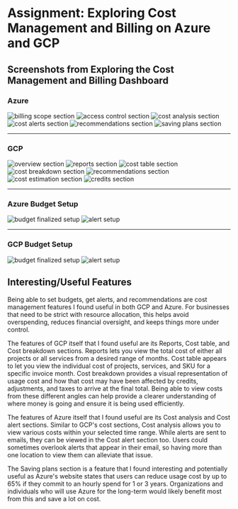 # Assignment: Exploring Cost Management and Billing on Azure and GCP

## Screenshots from Exploring the Cost Management and Billing Dashboard
### Azure
![billing scope section](img/azure_explored/billing_scope.png)
![access control section](img/azure_explored/access_control.png)
![cost analysis section](img/azure_explored/cost_analysis.png)
![cost alerts section](img/azure_explored/cost_alerts.png)
![recommendations section](img/azure_explored/recommendations.png)
![saving plans section](img/azure_explored/saving_plans.png)
 <hr>

### GCP
![overview section](img/gcp_explored/overview.png)
![reports section](img/gcp_explored/reports.png)
![cost table section](img/gcp_explored/cost_table.png)
![cost breakdown section](img/gcp_explored/cost_breakdown.png)
![recommendations section](img/gcp_explored/recommendations.png)
![cost estimation section](img/gcp_explored/cost_est.png)
![credits section](img/gcp_explored/credits.png)
 <hr>

### Azure Budget Setup
![budget finalized setup](img/budget_setup/azure_budget_setup.png)
![alert setup](img/budget_setup/azure_alert_setup.png)
 <hr>

### GCP Budget Setup
![budget finalized setup](img/budget_setup/gcp_budget_setup.png)
![alert setup](img/budget_setup/gcp_alert_setup.png)

## Interesting/Useful Features
Being able to set budgets, get alerts, and recommendations are cost management features I found useful in both GCP and Azure. For businesses that need to be strict with resource allocation, this helps avoid overspending, reduces financial oversight, and keeps things more under control.

The features of GCP itself that I found useful are its Reports, Cost table, and Cost breakdown sections. Reports lets you view the total cost of either all projects or all services from a desired range of months. Cost table appears to let you view the individual cost of projects, services, and SKU for a specific invoice month. Cost breakdown provides a visual representation of usage cost and how that cost may have been affected by credits, adjustments, and taxes to arrive at the final total. Being able to view costs from these different angles can help provide a clearer understanding of where money is going and ensure it is being used efficiently. 

The features of Azure itself that I found useful are its Cost analysis and Cost alert sections. Similar to GCP's cost sections, Cost analysis allows you to view various costs within your selected time range. While alerts are sent to emails, they can be viewed in the Cost alert section too. Users could sometimes overlook alerts that appear in their email, so having more than one location to view them can alleviate that issue. 

The Saving plans section is a feature that I found interesting and potentially useful as Azure's website states that users can reduce usage cost by up to 65% if they commit to an hourly spend for 1 or 3 years. Organizations and individuals who will use Azure for the long-term would likely benefit most from this and save a lot on cost. 